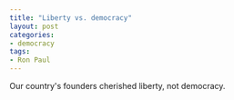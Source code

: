 ```yaml
---
title: "Liberty vs. democracy"
layout: post
categories:
- democracy
tags:
- Ron Paul
---
```


Our country's founders cherished liberty, not democracy.